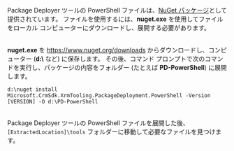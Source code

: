 Package Deployer ツールの PowerShell ファイルは、[NuGet パッケージ](https://go.microsoft.com/fwlink/?linkid=859211)として提供されています。 ファイルを使用するには、**nuget.exe** を使用してファイルをローカル コンピューターにダウンロードし、展開する必要があります。<br/><br/>

**nuget.exe** を <https://www.nuget.org/downloads> からダウンロードし、コンピューター (**d:\\** など) に保存します。 その後、コマンド プロンプトで次のコマンドを実行し、パッケージの内容をフォルダー (たとえば **PD-PowerShell**) に展開します。<br/>

`d:\nuget install Microsoft.CrmSdk.XrmTooling.PackageDeployment.PowerShell -Version [VERSION] -O d:\PD-PowerShell`<br/><br/>
    
Package Deployer ツールの PowerShell ファイルを展開した後、`[ExtractedLocation]\tools` フォルダーに移動して必要なファイルを見つけます。 

